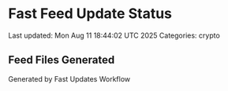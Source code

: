 # Fast Feed Update Status
Last updated: Mon Aug 11 18:44:02 UTC 2025
Categories: crypto

## Feed Files Generated

Generated by Fast Updates Workflow
